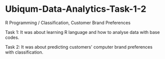 # Ubiqum-Data-Analytics-Task-1-2
R Programming / Classification, Customer Brand Preferences

Task 1:
It was about learning R language and how to analyse data with base codes.

Task 2:
It was about predicting customers' computer brand preferences with classification.

